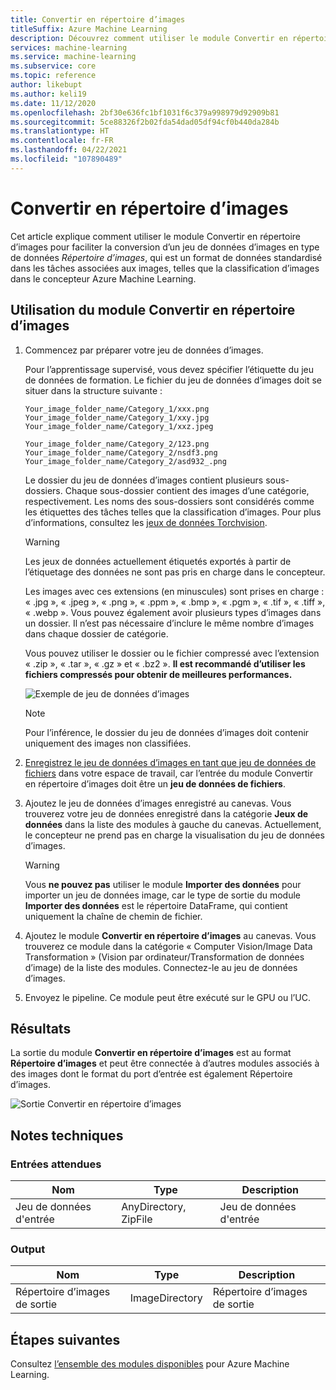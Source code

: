 ```yaml
---
title: Convertir en répertoire d’images
titleSuffix: Azure Machine Learning
description: Découvrez comment utiliser le module Convertir en répertoire d’images pour convertir un jeu de données au format de répertoire d’images.
services: machine-learning
ms.service: machine-learning
ms.subservice: core
ms.topic: reference
author: likebupt
ms.author: keli19
ms.date: 11/12/2020
ms.openlocfilehash: 2bf30e636fc1bf1031f6c379a998979d92909b81
ms.sourcegitcommit: 5ce88326f2b02fda54dad05df94cf0b440da284b
ms.translationtype: HT
ms.contentlocale: fr-FR
ms.lasthandoff: 04/22/2021
ms.locfileid: "107890489"
---
```

# <a name="convert-to-image-directory"></a>Convertir en répertoire d’images

Cet article explique comment utiliser le module Convertir en répertoire d’images pour faciliter la conversion d’un jeu de données d’images en type de données *Répertoire d’images*, qui est un format de données standardisé dans les tâches associées aux images, telles que la classification d’images dans le concepteur Azure Machine Learning.

## <a name="how-to-use-convert-to-image-directory"></a>Utilisation du module Convertir en répertoire d’images  

1. Commencez par préparer votre jeu de données d’images. 

    Pour l’apprentissage supervisé, vous devez spécifier l’étiquette du jeu de données de formation. Le fichier du jeu de données d’images doit se situer dans la structure suivante :
    
    ```
    Your_image_folder_name/Category_1/xxx.png
    Your_image_folder_name/Category_1/xxy.jpg
    Your_image_folder_name/Category_1/xxz.jpeg
    
    Your_image_folder_name/Category_2/123.png
    Your_image_folder_name/Category_2/nsdf3.png
    Your_image_folder_name/Category_2/asd932_.png
    ```
    
    Le dossier du jeu de données d’images contient plusieurs sous-dossiers. Chaque sous-dossier contient des images d’une catégorie, respectivement. Les noms des sous-dossiers sont considérés comme les étiquettes des tâches telles que la classification d’images. Pour plus d’informations, consultez les [jeux de données Torchvision](https://pytorch.org/vision/stable/datasets.html#imagefolder).

    > [!WARNING]
    > Les jeux de données actuellement étiquetés exportés à partir de l’étiquetage des données ne sont pas pris en charge dans le concepteur.

    Les images avec ces extensions (en minuscules) sont prises en charge : « .jpg », « .jpeg », « .png », « .ppm », « .bmp », « .pgm », « .tif », « .tiff », « .webp ». Vous pouvez également avoir plusieurs types d’images dans un dossier. Il n’est pas nécessaire d’inclure le même nombre d’images dans chaque dossier de catégorie.

    Vous pouvez utiliser le dossier ou le fichier compressé avec l’extension « .zip », « .tar », « .gz » et « .bz2 ». **Il est recommandé d’utiliser les fichiers compressés pour obtenir de meilleures performances.** 
    
    ![Exemple de jeu de données d’images](./media/module/image-sample-dataset.png)

    > [!NOTE]
    > Pour l’inférence, le dossier du jeu de données d’images doit contenir uniquement des images non classifiées.

1. [Enregistrez le jeu de données d’images en tant que jeu de données de fichiers](../how-to-create-register-datasets.md) dans votre espace de travail, car l’entrée du module Convertir en répertoire d’images doit être un **jeu de données de fichiers**.

1. Ajoutez le jeu de données d’images enregistré au canevas. Vous trouverez votre jeu de données enregistré dans la catégorie **Jeux de données** dans la liste des modules à gauche du canevas. Actuellement, le concepteur ne prend pas en charge la visualisation du jeu de données d’images.

    > [!WARNING]
    > Vous **ne pouvez pas** utiliser le module **Importer des données** pour importer un jeu de données image, car le type de sortie du module **Importer des données** est le répertoire DataFrame, qui contient uniquement la chaîne de chemin de fichier.

1. Ajoutez le module **Convertir en répertoire d’images** au canevas. Vous trouverez ce module dans la catégorie « Computer Vision/Image Data Transformation » (Vision par ordinateur/Transformation de données d’image) de la liste des modules. Connectez-le au jeu de données d’images.
    
3.  Envoyez le pipeline. Ce module peut être exécuté sur le GPU ou l’UC.

## <a name="results"></a>Résultats

La sortie du module **Convertir en répertoire d’images** est au format **Répertoire d’images** et peut être connectée à d’autres modules associés à des images dont le format du port d’entrée est également Répertoire d’images.

![Sortie Convertir en répertoire d’images](./media/module/convert-to-image-directory-output.png)

## <a name="technical-notes"></a>Notes techniques 

###  <a name="expected-inputs"></a>Entrées attendues  

| Nom          | Type                  | Description   |
| ------------- | --------------------- | ------------- |
| Jeu de données d'entrée | AnyDirectory, ZipFile | Jeu de données d'entrée |

###  <a name="output"></a>Output  

| Nom                   | Type           | Description            |
| ---------------------- | -------------- | ---------------------- |
| Répertoire d’images de sortie | ImageDirectory | Répertoire d’images de sortie |

## <a name="next-steps"></a>Étapes suivantes

Consultez [l’ensemble des modules disponibles](module-reference.md) pour Azure Machine Learning.